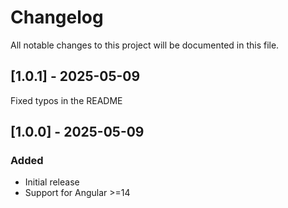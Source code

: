 # Changelog

All notable changes to this project will be documented in this file.

## [1.0.1] - 2025-05-09
Fixed typos in the README


## [1.0.0] - 2025-05-09

### Added
- Initial release
- Support for Angular >=14